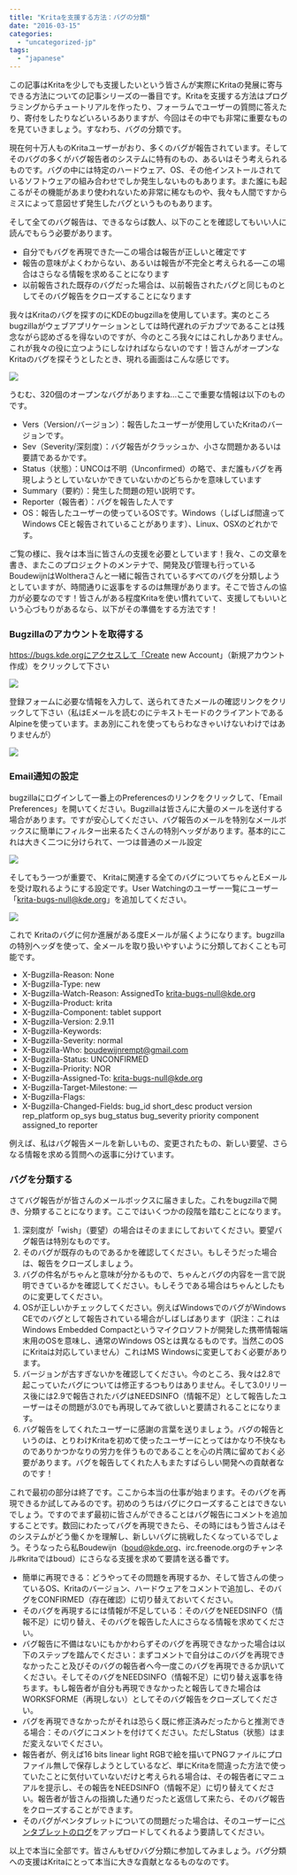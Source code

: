 ```yaml
---
title: "Kritaを支援する方法：バグの分類"
date: "2016-03-15"
categories: 
  - "uncategorized-jp"
tags: 
  - "japanese"
---
```


この記事はKritaを少しでも支援したいという皆さんが実際にKritaの発展に寄与できる方法についての記事シリーズの一番目です。Kritaを支援する方法はプログラミングからチュートリアルを作ったり、フォーラムでユーザーの質問に答えたり、寄付をしたりなどいろいろありますが、今回はその中でも非常に重要なものを見ていきましょう。すなわち、バグの分類です。

現在何十万人ものKritaユーザーがおり、多くのバグが報告されています。そしてそのバグの多くがバグ報告者のシステムに特有のもの、あるいはそう考えられるものです。バグの中には特定のハードウェア、OS、その他インストールされているソフトウェアの組み合わせでしか発生しないものもあります。また誰にも起こるがその機能があまり使われないため非常に稀なものや、我々も人間ですからミスによって意図せず発生したバグというものもあります。

そして全てのバグ報告は、できるならば数人、以下のことを確認してもいい人に読んでもらう必要があります。

- 自分でもバグを再現できた―この場合は報告が正しいと確定です
- 報告の意味がよくわからない、あるいは報告が不完全と考えられる―この場合はさらなる情報を求めることになります
- 以前報告された既存のバグだった場合は、以前報告されたバグと同じものとしてそのバグ報告をクローズすることになります

我々はKritaのバグを探すのにKDEのbugzillaを使用しています。実のところbugzillaがウェブアプリケーションとしては時代遅れのデカブツであることは残念ながら認めざるを得ないのですが、今のところ我々にはこれしかありません。これが我々の役に立つようにしなければならないのです！皆さんがオープンなKritaのバグを探そうとしたとき、現れる画面はこんな感じです。

![](/images/posts/2016/Spectacle.Lh7342.png)

うむむ、320個のオープンなバグがありますね…ここで重要な情報は以下のものです。

- Vers（Version/バージョン）：報告したユーザーが使用していたKritaのバージョンです。
- Sev（Severity/深刻度）：バグ報告がクラッシュか、小さな問題かあるいは要請であるかです。
- Status（状態）：UNCOは不明（Unconfirmed）の略で、まだ誰もバグを再現しようとしていないかできていないかのどちらかを意味しています
- Summary（要約）：発生した問題の短い説明です。
- Reporter（報告者）：バグを報告した人です
- OS：報告したユーザーの使っているOSです。Windows（しばしば間違ってWindows CEと報告されていることがあります）、Linux、OSXのどれかです。

ご覧の様に、我々は本当に皆さんの支援を必要としています！我々、この文章を書き、またこのプロジェクトのメンテナで、開発及び管理も行っているBoudewijnはWoltheraさんと一緒に報告されているすべてのバグを分類しようとしていますが、時間通りに返事をするのは無理があります。そこで皆さんの協力が必要なのです！皆さんがある程度Kritaを使い慣れていて、支援してもいいという心づもりがあるなら、以下がその準備をする方法です！

### Bugzillaのアカウントを取得する

https://bugs.kde.orgにアクセスして「Create new Account」（新規アカウント作成）をクリックして下さい

![](/images/posts/2016/Spectacle.nS7342-1024x492.png)

登録フォームに必要な情報を入力して、送られてきたメールの確認リンクをクリックして下さい（私はEメールを読むのにテキストモードのクライアントであるAlpineを使っています。まあ別にこれを使ってもらわなきゃいけないわけではありませんが）

![](/images/posts/2016/Spectacle.kn7342.png)

### Email通知の設定

bugzillaにログインして一番上のPreferencesのリンクをクリックして、「Email Preferences」を開いてください。Bugzillaは皆さんに大量のメールを送付する場合があります。ですが安心してください、バグ報告のメールを特別なメールボックスに簡単にフィルター出来るたくさんの特別ヘッダがあります。基本的にこれは大きく二つに分けられて、一つは普通のメール設定

![](/images/posts/2016/Spectacle.Ti7342.png)

そしてもう一つが重要で、 Kritaに関連する全てのバグについてちゃんとEメールを受け取れるようにする設定です。User Watchingのユーザー一覧にユーザー「krita-bugs-null@kde.org」を追加してください。

![](/images/posts/2016/Spectacle.wZ7342-1024x452.png)

これで Kritaのバグに何か進展がある度Eメールが届くようになります。bugzillaの特別ヘッダを使って、全メールを取り扱いやすいように分類しておくことも可能です。

- X-Bugzilla-Reason: None
- X-Bugzilla-Type: new
- X-Bugzilla-Watch-Reason: AssignedTo krita-bugs-null@kde.org
- X-Bugzilla-Product: krita
- X-Bugzilla-Component: tablet support
- X-Bugzilla-Version: 2.9.11
- X-Bugzilla-Keywords:
- X-Bugzilla-Severity: normal
- X-Bugzilla-Who: boudewijnrempt@gmail.com
- X-Bugzilla-Status: UNCONFIRMED
- X-Bugzilla-Priority: NOR
- X-Bugzilla-Assigned-To: krita-bugs-null@kde.org
- X-Bugzilla-Target-Milestone: —
- X-Bugzilla-Flags:
- X-Bugzilla-Changed-Fields: bug_id short_desc product version rep_platform op_sys bug_status bug_severity priority component assigned_to reporter

例えば、私はバグ報告メールを新しいもの、変更されたもの、新しい要望、さらなる情報を求める質問への返事に分けています。

### バグを分類する

さてバグ報告がが皆さんのメールボックスに届きました。これをbugzillaで開き、分類することになります。ここではいくつかの段階を踏むことになります。

1. 深刻度が「wish」（要望）の場合はそのままにしておいてください。要望バグ報告は特別なものです。
2. そのバグが既存のものであるかを確認してください。もしそうだった場合は、報告をクローズしましょう。
3. バグの件名がちゃんと意味が分かるもので、ちゃんとバグの内容を一言で説明できているかを確認してください。もしそうである場合はちゃんとしたものに変更してください。
4. OSが正しいかチェックしてください。例えばWindowsでのバグがWindows CEでのバグとして報告されている場合がしばしばあります（訳注：これはWindows Embedded Compactというマイクロソフトが開発した携帯情報端末用のOSを意味し、通常のWindows OSとは異なるものです。当然このOSにKritaは対応していません）これはMS Windowsに変更しておく必要があります。
5. バージョンが古すぎないかを確認してください。今のところ、我々は2.8で起こっていたバグについては修正するつもりはありません。そして3.0リリース後には2.9で報告されたバグはNEEDSINFO（情報不足）として報告したユーザーはその問題が3.0でも再現してみて欲しいと要請されることになります。
6. バグ報告をしてくれたユーザーに感謝の言葉を送りましょう。バグの報告というのは、とりわけKritaを初めて使ったユーザーにとってはかなり不快なものでありかつかなりの労力を伴うものであることを心の片隅に留めておく必要があります。バグを報告してくれた人もまたすばらしい開発への貢献者なのです！

これで最初の部分は終了です。ここから本当の仕事が始まります。そのバグを再現できるか試してみるのです。初めのうちはバグにクローズすることはできないでしょう。ですのでまず最初に皆さんができることはバグ報告にコメントを追加することです。数回にわたってバグを再現できたら、その時にはもう皆さんはそのシステムがどう働くかを理解し、新しいバグに挑戦したくなっているでしょう。そうなったら私Boudewijn（boud@kde.org、irc.freenode.orgのチャンネル#kritaではboud）にさらなる支援を求めて要請を送る番です。

- 簡単に再現できる：どうやってその問題を再現するか、そして皆さんの使っているOS、Kritaのバージョン、ハードウェアをコメントで追加し、そのバグをCONFIRMED（存在確認）に切り替えておいてください。
- そのバグを再現するには情報が不足している：そのバグをNEEDSINFO（情報不足）に切り替え、そのバグを報告した人にさらなる情報を求めてください。
- バグ報告に不備はないにもかかわらずそのバグを再現できなかった場合は以下のステップを踏んでください：まずコメントで自分はこのバグを再現できなかったこと及びそのバグの報告者へ今一度このバグを再現できるか訊いてください。そしてそのバグをNEEDSINFO（情報不足）に切り替え返事を待ちます。もし報告者が自分も再現できなかったと報告してきた場合はWORKSFORME（再現しない）としてそのバグ報告をクローズしてください。
- バグを再現できなかったがそれは恐らく既に修正済みだったからと推測できる場合：そのバグにコメントを付けてください。ただしStatus（状態）はまだ変えないでください。
- 報告者が、例えば16 bits linear light RGBで絵を描いてPNGファイルにプロファイル無しで保存しようとしているなど、単にKritaを間違った方法で使っていたことに気付いていないだけと考えられる場合は、その報告者にマニュアルを提示し、その報告をNEEDSINFO（情報不足）に切り替えてください。報告者が皆さんの指摘した通りだったと返信して来たら、そのバグ報告をクローズすることができます。
- そのバグがペンタブレットについての問題だった場合は、そのユーザーに[ペンタブレットのログ](https://docs.krita.org/KritaFAQ#What_if_your_tablet_is_not_recognized_by_Krita.3F)をアップロードしてくれるよう要請してください。

以上で本当に全部です。皆さんもぜひバグ分類に参加してみましょう。バグ分類への支援はKritaにとって本当に大きな貢献となるものなのです。
